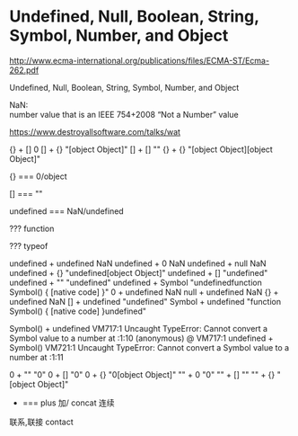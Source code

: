 # Undefined, Null, Boolean, String, Symbol, Number, and Object


http://www.ecma-international.org/publications/files/ECMA-ST/Ecma-262.pdf




Undefined, Null, Boolean, String, Symbol, Number, and Object




NaN:  
number value that is an IEEE 754+2008 “Not a Number” value





https://www.destroyallsoftware.com/talks/wat



{} + []
0
[] + {}
"[object Object]"
[] + []
""
{} + {}
"[object Object][object Object]"




{} === 0/object

[] === ""

undefined === NaN/undefined

??? function

??? typeof 









undefined + undefined
NaN
undefined + 0
NaN
undefined + null
NaN
undefined + {}
"undefined[object Object]"
undefined + []
"undefined"
undefined + ""
"undefined"
undefined + Symbol
"undefinedfunction Symbol() { [native code] }"
0 + undefined
NaN
null + undefined
NaN
{} + undefined
NaN
[] + undefined
"undefined"
Symbol + undefined
"function Symbol() { [native code] }undefined"



Symbol() + undefined
VM717:1 Uncaught TypeError: Cannot convert a Symbol value to a number
    at <anonymous>:1:10
(anonymous) @ VM717:1
undefined + Symbol()
VM721:1 Uncaught TypeError: Cannot convert a Symbol value to a number
    at <anonymous>:1:11


0 + ""
"0"
0 + []
"0"
0 + {}
"0[object Object]"
"" + 0
"0"
"" + []
""
"" + {}
"[object Object]"




+ === plus 加/ concat 连续


联系,联接 contact









